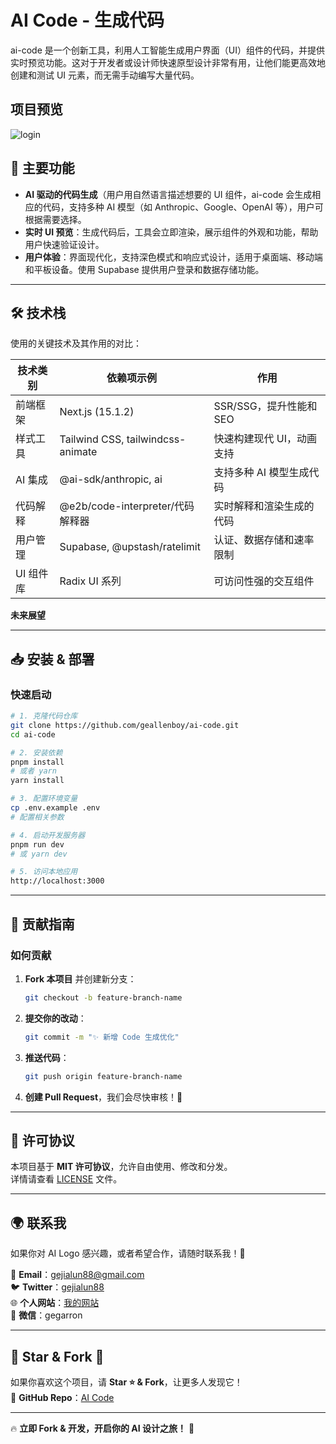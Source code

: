 # AI Code - 生成代码 ​

ai-code 是一个创新工具，利用人工智能生成用户界面（UI）组件的代码，并提供实时预览功能。这对于开发者或设计师快速原型设计非常有用，让他们能更高效地创建和测试 UI 元素，而无需手动编写大量代码。

## 项目预览

![login](./public/ai-code.gif)

## 🚀 主要功能

- **AI 驱动的代码生成**（用户用自然语言描述想要的 UI 组件，ai-code 会生成相应的代码，支持多种 AI 模型（如 Anthropic、Google、OpenAI 等），用户可根据需要选择。
- **实时 UI 预览**：生成代码后，工具会立即渲染，展示组件的外观和功能，帮助用户快速验证设计。
- **用户体验**：界面现代化，支持深色模式和响应式设计，适用于桌面端、移动端和平板设备。使用 Supabase 提供用户登录和数据存储功能。

---

## 🛠️ 技术栈

使用的关键技术及其作用的对比：

| **技术类别** | **依赖项示例**                    | **作用**                  |
| ------------ | --------------------------------- | ------------------------- |
| 前端框架     | Next.js (15.1.2)                  | SSR/SSG，提升性能和 SEO   |
| 样式工具     | Tailwind CSS, tailwindcss-animate | 快速构建现代 UI，动画支持 |
| AI 集成      | @ai-sdk/anthropic, ai             | 支持多种 AI 模型生成代码  |
| 代码解释     | @e2b/code-interpreter/代码解释器  | 实时解释和渲染生成的代码  |
| 用户管理     | Supabase, @upstash/ratelimit      | 认证、数据存储和速率限制  |
| UI 组件库    | Radix UI 系列                     | 可访问性强的交互组件      |

**未来展望**

---

## 📥 安装 & 部署

### **快速启动**

```bash
# 1. 克隆代码仓库
git clone https://github.com/geallenboy/ai-code.git
cd ai-code

# 2. 安装依赖
pnpm install
# 或者 yarn
yarn install

# 3. 配置环境变量
cp .env.example .env
# 配置相关参数

# 4. 启动开发服务器
pnpm run dev
# 或 yarn dev

# 5. 访问本地应用
http://localhost:3000
```

---

## 🤝 贡献指南

### **如何贡献**

1. **Fork 本项目** 并创建新分支：
   ```bash
   git checkout -b feature-branch-name
   ```
2. **提交你的改动**：
   ```bash
   git commit -m "✨ 新增 Code 生成优化"
   ```
3. **推送代码**：
   ```bash
   git push origin feature-branch-name
   ```
4. **创建 Pull Request**，我们会尽快审核！🎉

---

## 📄 许可协议

本项目基于 **MIT 许可协议**，允许自由使用、修改和分发。  
详情请查看 [LICENSE](LICENSE) 文件。

---

## 🌍 联系我

如果你对 AI Logo 感兴趣，或者希望合作，请随时联系我！💬

📧 **Email**：[gejialun88@gmail.com](mailto:gejialun88@gmail.com)  
🐦 **Twitter**：[gejialun88](https://x.com/gejialun88)  
🌐 **个人网站**：[我的网站](https://gegarron.com)  
💬 **微信**：gegarron

---

## 🌟 Star & Fork 🌟

如果你喜欢这个项目，请 **Star ⭐ & Fork**，让更多人发现它！  
🔗 **GitHub Repo**：[AI Code](https://github.com/geallenboy/ai-code)

---

🔥 **立即 Fork & 开发，开启你的 AI 设计之旅！** 🚀
